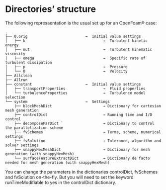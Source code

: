 # Directories’ structure

The following represaentation is the usual set up for an OpenFoam® case:

```console
.
├── 0.orig                          →  Initial value settings
│   ├── k                                   →  Turbulent kinetic energy
│   ├── nut                                 →  Turbutent kinematic viscosity
│   ├── omega                               →  Specific rate of turbulent dissipation
│   ├── p                                   →  Pressure
│   └── U                                   →  Velocity
├── Allclean
├── Allrun
├── constant                        →  Initial value settings
│   ├── transportProperties                 →  Fluid properties
│   └── turbulenceProperties                →  Turbulence model selection
└── system                          →  Settings
    ├── blockMeshDict                       → Dictionary for cartesian mesh generation
    ├── controlDict                         → Running time and I/O control
    ├── decomposeParDict `                  → Dictionary to control the parallelization scheme
    ├── fvSchemes                           → Terms, scheme, numerical settings
    ├── fvSolution                          → Tolerance, algorithm and solver settings
    ├── snappyHexMeshDict                   → Dictionary for mesh generation (with snappyHexMesh)
    └── surfaceFeatureExtractDict           → Dictionary de facto needed for mesh generation (with snappyHexMesh)
```

You can change the parameters in the dictionaries controlDict, fvSchemes and fvSolution on-the-fly. But you will need to set the keyword runTimeModifiable to yes in the controlDict dictionary.